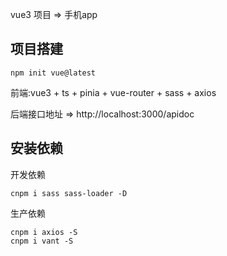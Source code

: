 


vue3 项目 => 手机app
## 项目搭建
```
npm init vue@latest
```
前端:vue3 + ts + pinia + vue-router + sass + axios

后端接口地址 => http://localhost:3000/apidoc

## 安装依赖
开发依赖
```
cnpm i sass sass-loader -D

```
生产依赖
```
cnpm i axios -S
cnpm i vant -S
```